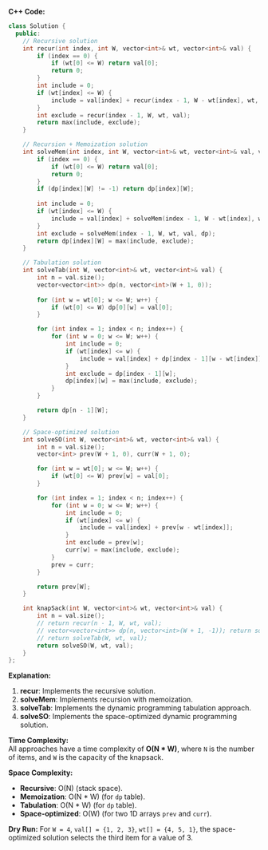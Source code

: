 **C++ Code:**

```cpp
class Solution {
  public:
    // Recursive solution
    int recur(int index, int W, vector<int>& wt, vector<int>& val) {
        if (index == 0) {
            if (wt[0] <= W) return val[0];
            return 0;
        }
        int include = 0;
        if (wt[index] <= W) {
            include = val[index] + recur(index - 1, W - wt[index], wt, val);
        }
        int exclude = recur(index - 1, W, wt, val);
        return max(include, exclude);
    }

    // Recursion + Memoization solution
    int solveMem(int index, int W, vector<int>& wt, vector<int>& val, vector<vector<int>>& dp) {
        if (index == 0) {
            if (wt[0] <= W) return val[0];
            return 0;
        }
        if (dp[index][W] != -1) return dp[index][W];
        
        int include = 0;
        if (wt[index] <= W) {
            include = val[index] + solveMem(index - 1, W - wt[index], wt, val, dp);
        }
        int exclude = solveMem(index - 1, W, wt, val, dp);
        return dp[index][W] = max(include, exclude);
    }

    // Tabulation solution
    int solveTab(int W, vector<int>& wt, vector<int>& val) {
        int n = val.size();
        vector<vector<int>> dp(n, vector<int>(W + 1, 0));
        
        for (int w = wt[0]; w <= W; w++) {
            if (wt[0] <= W) dp[0][w] = val[0];
        }

        for (int index = 1; index < n; index++) {
            for (int w = 0; w <= W; w++) {
                int include = 0;
                if (wt[index] <= w) {
                    include = val[index] + dp[index - 1][w - wt[index]];
                }
                int exclude = dp[index - 1][w];
                dp[index][w] = max(include, exclude);
            }
        }

        return dp[n - 1][W];
    }

    // Space-optimized solution
    int solveSO(int W, vector<int>& wt, vector<int>& val) {
        int n = val.size();
        vector<int> prev(W + 1, 0), curr(W + 1, 0);

        for (int w = wt[0]; w <= W; w++) {
            if (wt[0] <= W) prev[w] = val[0];
        }

        for (int index = 1; index < n; index++) {
            for (int w = 0; w <= W; w++) {
                int include = 0;
                if (wt[index] <= w) {
                    include = val[index] + prev[w - wt[index]];
                }
                int exclude = prev[w];
                curr[w] = max(include, exclude);
            }
            prev = curr;
        }

        return prev[W];
    }

    int knapSack(int W, vector<int>& wt, vector<int>& val) {
        int n = val.size();
        // return recur(n - 1, W, wt, val);
        // vector<vector<int>> dp(n, vector<int>(W + 1, -1)); return solveMem(n - 1, W, wt, val, dp);
        // return solveTab(W, wt, val);
        return solveSO(W, wt, val);
    }
};
```

**Explanation:**
1. **recur**: Implements the recursive solution.
2. **solveMem**: Implements recursion with memoization.
3. **solveTab**: Implements the dynamic programming tabulation approach.
4. **solveSO**: Implements the space-optimized dynamic programming solution.

**Time Complexity:**  
All approaches have a time complexity of **O(N * W)**, where `N` is the number of items, and `W` is the capacity of the knapsack.

**Space Complexity:**  
- **Recursive**: O(N) (stack space).
- **Memoization**: O(N * W) (for `dp` table).
- **Tabulation**: O(N * W) (for `dp` table).
- **Space-optimized**: O(W) (for two 1D arrays `prev` and `curr`).

**Dry Run:**
For `W = 4`, `val[] = {1, 2, 3}`, `wt[] = {4, 5, 1}`, the space-optimized solution selects the third item for a value of 3.
